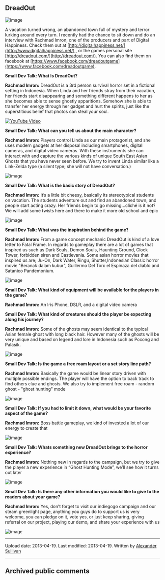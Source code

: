 ## DreadOut

![image](src\articleArchive\authorAlexanderSullivan\2013-04-19_DreadOut\image1.jpg)

A vacation turned wrong, an abandoned town full of mystery and terror lurking around every turn. I recently had the chance to sit down and do an interview with Rachmad Imron, one of the producers and part of Digital Happiness. Check them out at [http://digitalhappiness.net/](http://www.digitalhappiness.net/) , or the games personal site [http://dreadout.com/](http://dreadout.com/). You can also find them on facebook at [https://www.facebook.com/dreadoutgame](https://www.facebook.com/dreadoutgame).

**Small Dev Talk: What Is DreadOut?** 

**Rachmad Imron:** DreadOut is a 3rd person survival horror set in a fictional setting in Indonesia. When Linda and her friends stray from their vacation, her friends start disappearing and something different happens to her as she becomes able to sense ghostly apparitions. Somehow she is able to transfer her energy through her gadget and hurt the spirits, just like the superstitious belief that photos can steal your soul. 

[![YouTube Video](https://img.youtube.com/vi/iQPx2MaBTTY/0.jpg)](https://www.youtube.com/watch?v=iQPx2MaBTTY)

**Small Dev Talk: What can you tell us about the main character?**

**Rachmad Imron:** Players control Linda as our main protagonist, and she uses modern gadgets at her disposal including smartphones, digital cameras, and digital video cameras. With these instruments she can interact with and capture the various kinds of unique South East Asian Ghosts that you have never seen before. We try to invent Linda similar like a Link-Zelda type (a silent type; she will not have conversation.)   

![image](src\articleArchive\authorAlexanderSullivan\2013-04-19_DreadOut\image2.png)

**Small Dev Talk: What is the basic story of DreadOut?** 

**Rachmad Imron:** It’s a little bit cheesy, basically its stereotypical students on vacation. The students adventure out and find an abandoned town, and people start acting crazy. Her friends begin to go missing…cliché is it not?  We will add some twists here and there to make it more old school and epic

![image](src\articleArchive\authorAlexanderSullivan\2013-04-19_DreadOut\image3.jpg)

**Small Dev Talk: What was the inspiration behind the game?**

**Rachmad Imron:** From a game concept mechanic DreadOut is kind of a love letter to Fatal Frame. In regards to gameplay there are a lot of games that inspired us such as Dark Souls, Demon Souls, Haunting Ground, Clock Tower, forbidden siren and Castlevania. Some asian horror movies that inspired us are; Ju-On, Dark Water, Ringu, Shutter,Indonesian Classic horror movie "Beranak dalam kubur", Guillermo Del Toro el Espinaza del diablo and Satanico Pandemonium.

![image](src\articleArchive\authorAlexanderSullivan\2013-04-19_DreadOut\image4.png)

**Small Dev Talk: What kind of equipment will be available for the players in the game?** 

**Rachmad Imron:** An Iris Phone, DSLR, and a digital video camera 

**Small Dev Talk: What kind of creatures should the player be expecting along his journey?** 

**Rachmad Imron:** Some of the ghosts may seem identical to the typical Asian female ghost with long black hair. However many of the ghosts will be very unique and based on legend and lore in Indonesia such as Pocong and Palasik. 

![image](src\articleArchive\authorAlexanderSullivan\2013-04-19_DreadOut\image5.jpg)

**Small Dev Talk: Is the game a free roam layout or a set story line path?**

**Rachmad Imron:** Basically the game would be linear story driven with multiple possible endings. The player will have the option to back track to find others clue and ghosts. We also try to implement free roam - random ghost - "ghost hunting" mode

![image](src\articleArchive\authorAlexanderSullivan\2013-04-19_DreadOut\image6.jpg)

**Small Dev Talk: If you had to limit it down, what would be your favorite aspect of the game?** 

**Rachmad Imron:** Boss battle gameplay, we kind of invested a lot of our energy to create that

![image](src\articleArchive\authorAlexanderSullivan\2013-04-19_DreadOut\image7.jpg)

**Small Dev Talk: Whats something new DreadOut brings to the horror experience?**

**Rachmad Imron:** Nothing new in regards to the campaign, but we try to give the player a new experience in “Ghost Hunting Mode”, we’ll see how it turns out later

![image](src\articleArchive\authorAlexanderSullivan\2013-04-19_DreadOut\image8.jpg)

**Small Dev Talk: Is there any other information you would like to give to the readers about your game?**

**Rachmad Imron:** Yes, don't forget to visit our indiegogo campaign and our steam greenlight page, anything you guys do to support us is very welcome, you can pledge on it, vote yes, or just keep sharing, giving referral on our project, playing our demo, and share your experience with us 

![image](src\articleArchive\authorAlexanderSullivan\2013-04-19_DreadOut\image9.jpg)

----
Upload date: 2013-04-19. Last modified: 2013-04-19. Written by [Alexander Sullivan](https://twitter.com/AlexJSully)

-----
## Archived public comments